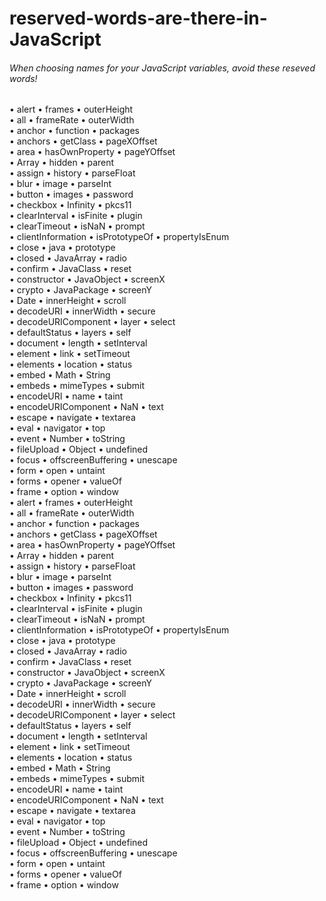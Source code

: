 # reserved-words-are-there-in-JavaScript

###### When choosing names for your JavaScript variables, avoid these reseved words!

•	alert  	•	frames  	•	outerHeight  
•	all  	•	frameRate  	•	outerWidth  
•	anchor  	•	function  	•	packages  
•	anchors  	•	getClass  	•	pageXOffset  
•	area  	•	hasOwnProperty  	•	pageYOffset  
•	Array  	•	hidden  	•	parent  
•	assign  	•	history  	•	parseFloat  
•	blur  	•	image  	•	parseInt  
•	button  	•	images  	•	password  
•	checkbox  	•	Infinity  	•	pkcs11  
•	clearInterval  	•	isFinite  	•	plugin  
•	clearTimeout  	•	isNaN  	•	prompt  
•	clientInformation  	•	isPrototypeOf  	•	propertyIsEnum  
•	close  	•	java  	•	prototype  
•	closed  	•	JavaArray  	•	radio  
•	confirm  	•	JavaClass  	•	reset  
•	constructor  	•	JavaObject  	•	screenX  
•	crypto  	•	JavaPackage  	•	screenY  
•	Date  	•	innerHeight  	•	scroll  
•	decodeURI  	•	innerWidth  	•	secure  
•	decodeURIComponent  	•	layer  	•	select  
•	defaultStatus  	•	layers  	•	self  
•	document  	•	length  	•	setInterval  
•	element  	•	link  	•	setTimeout  
•	elements  	•	location  	•	status  
•	embed  	•	Math  	•	String  
•	embeds  	•	mimeTypes  	•	submit  
•	encodeURI  	•	name  	•	taint  
•	encodeURIComponent  	•	NaN  	•	text  
•	escape  	•	navigate  	•	textarea  
•	eval  	•	navigator  	•	top  
•	event  	•	Number  	•	toString  
•	fileUpload  	•	Object  	•	undefined  
•	focus  	•	offscreenBuffering  	•	unescape  
•	form  	•	open  	•	untaint  
•	forms  	•	opener  	•	valueOf  
•	frame  	•	option  	•	window  
•	alert  	•	frames  	•	outerHeight  
•	all  	•	frameRate  	•	outerWidth  
•	anchor  	•	function  	•	packages  
•	anchors  	•	getClass  	•	pageXOffset  
•	area  	•	hasOwnProperty  	•	pageYOffset  
•	Array  	•	hidden  	•	parent  
•	assign  	•	history  	•	parseFloat  
•	blur  	•	image  	•	parseInt  
•	button  	•	images  	•	password  
•	checkbox  	•	Infinity  	•	pkcs11  
•	clearInterval  	•	isFinite  	•	plugin  
•	clearTimeout  	•	isNaN  	•	prompt  
•	clientInformation  	•	isPrototypeOf  	•	propertyIsEnum  
•	close  	•	java  	•	prototype  
•	closed  	•	JavaArray  	•	radio  
•	confirm  	•	JavaClass  	•	reset  
•	constructor  	•	JavaObject  	•	screenX  
•	crypto  	•	JavaPackage  	•	screenY  
•	Date  	•	innerHeight  	•	scroll  
•	decodeURI  	•	innerWidth  	•	secure  
•	decodeURIComponent  	•	layer  	•	select  
•	defaultStatus  	•	layers  	•	self  
•	document  	•	length  	•	setInterval  
•	element  	•	link  	•	setTimeout  
•	elements  	•	location  	•	status  
•	embed  	•	Math  	•	String  
•	embeds  	•	mimeTypes  	•	submit  
•	encodeURI  	•	name  	•	taint  
•	encodeURIComponent  	•	NaN  	•	text  
•	escape  	•	navigate  	•	textarea  
•	eval  	•	navigator  	•	top  
•	event  	•	Number  	•	toString  
•	fileUpload  	•	Object  	•	undefined  
•	focus  	•	offscreenBuffering  	•	unescape  
•	form  	•	open  	•	untaint  
•	forms  	•	opener  	•	valueOf  
•	frame  	•	option  	•	window  

